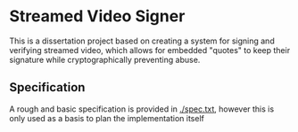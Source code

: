 # Streamed Video Signer

This is a dissertation project based on creating a system for signing and
verifying streamed video, which allows for embedded "quotes" to keep their
signature while cryptographically preventing abuse.

## Specification

A rough and basic specification is provided in [./spec.txt](./spec.txt),
however this is only used as a basis to plan the implementation itself
